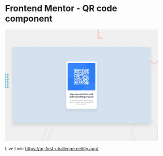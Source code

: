 # Frontend Mentor - QR code component

![Design preview for the QR code component coding challenge](./design/desktop-preview.jpg)

Live Link: https://qr-first-challenge.netlify.app/

